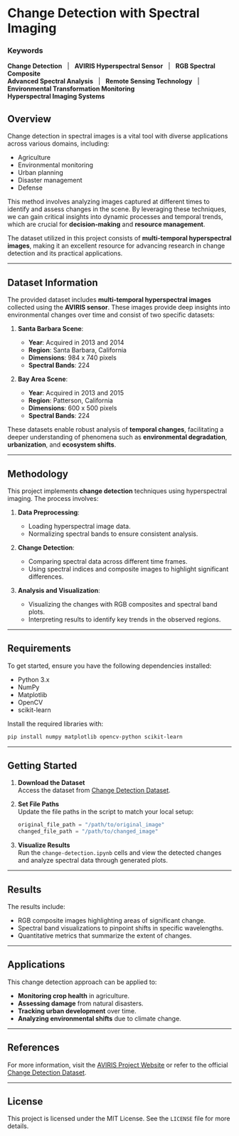 # Change Detection with Spectral Imaging

### Keywords

 **Change Detection** &nbsp;&nbsp;|&nbsp;&nbsp; **AVIRIS Hyperspectral Sensor** &nbsp;&nbsp;|&nbsp;&nbsp; **RGB Spectral Composite**  
 **Advanced Spectral Analysis** &nbsp;&nbsp;|&nbsp;&nbsp; **Remote Sensing Technology** &nbsp;&nbsp;|&nbsp;&nbsp; **Environmental Transformation Monitoring**  
 **Hyperspectral Imaging Systems**

## Overview

Change detection in spectral images is a vital tool with diverse applications across various domains, including:

- Agriculture
- Environmental monitoring
- Urban planning
- Disaster management
- Defense

This method involves analyzing images captured at different times to identify and assess changes in the scene. By leveraging these techniques, we can gain critical insights into dynamic processes and temporal trends, which are crucial for **decision-making** and **resource management**.

The dataset utilized in this project consists of **multi-temporal hyperspectral images**, making it an excellent resource for advancing research in change detection and its practical applications.

---

## Dataset Information

The provided dataset includes **multi-temporal hyperspectral images** collected using the **AVIRIS sensor**. These images provide deep insights into environmental changes over time and consist of two specific datasets:

1. **Santa Barbara Scene**:
   - **Year**: Acquired in 2013 and 2014
   - **Region**: Santa Barbara, California
   - **Dimensions**: 984 x 740 pixels
   - **Spectral Bands**: 224

2. **Bay Area Scene**:
   - **Year**: Acquired in 2013 and 2015
   - **Region**: Patterson, California
   - **Dimensions**: 600 x 500 pixels
   - **Spectral Bands**: 224

These datasets enable robust analysis of **temporal changes**, facilitating a deeper understanding of phenomena such as **environmental degradation**, **urbanization**, and **ecosystem shifts**.

---

## Methodology

This project implements **change detection** techniques using hyperspectral imaging. The process involves:

1. **Data Preprocessing**: 
   - Loading hyperspectral image data.
   - Normalizing spectral bands to ensure consistent analysis.

2. **Change Detection**:
   - Comparing spectral data across different time frames.
   - Using spectral indices and composite images to highlight significant differences.

3. **Analysis and Visualization**:
   - Visualizing the changes with RGB composites and spectral band plots.
   - Interpreting results to identify key trends in the observed regions.

---

## Requirements

To get started, ensure you have the following dependencies installed:

- Python 3.x
- NumPy
- Matplotlib
- OpenCV
- scikit-learn

Install the required libraries with:

```bash
pip install numpy matplotlib opencv-python scikit-learn
```

---

## Getting Started

1. **Download the Dataset**  
   Access the dataset from [Change Detection Dataset](https://gitlab.citius.gal/hiperespectral/ChangeDetectionDataset).

2. **Set File Paths**  
   Update the file paths in the script to match your local setup:
   ```python
   original_file_path = "/path/to/original_image"
   changed_file_path = "/path/to/changed_image"
   ```

3. **Visualize Results**  
   Run the `change-detection.ipynb` cells and view the detected changes and analyze spectral data through generated plots.

---

## Results

The results include:

- RGB composite images highlighting areas of significant change.
- Spectral band visualizations to pinpoint shifts in specific wavelengths.
- Quantitative metrics that summarize the extent of changes.

---

## Applications

This change detection approach can be applied to:

- **Monitoring crop health** in agriculture.
- **Assessing damage** from natural disasters.
- **Tracking urban development** over time.
- **Analyzing environmental shifts** due to climate change.

---

## References

For more information, visit the [AVIRIS Project Website](https://aviris.jpl.nasa.gov/) or refer to the official [Change Detection Dataset](https://gitlab.citius.gal/hiperespectral/ChangeDetectionDataset).

---

## License

This project is licensed under the MIT License. See the `LICENSE` file for more details.
